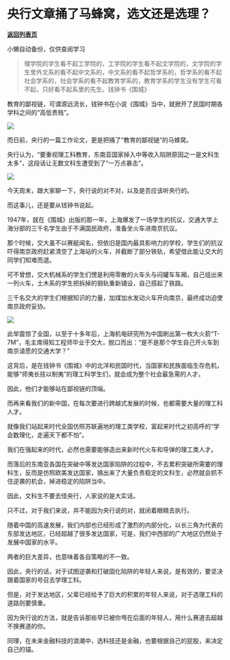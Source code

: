 # 央行文章捅了马蜂窝，选文还是选理？

[**返回列表页**](/gzh/政事堂2019)

小懒自动备份，仅供查阅学习

>
> 理学院的学生看不起工学院的，工学院的学生看不起文学院的，文学院的学生里外文系的看不起中文系的，中文系的看不起哲学系的，哲学系的看不起社会学系的，社会学系的看不起教育学系的，教育学系的学生没有学生可看不起，只好看不起系里的先生。钱钟书《围城》

教育的鄙视链，可谓源远流长，钱钟书在小说《围城》当中，就掀开了民国时期各学科之间的“高低贵贱”。

  

![](https://mmbiz.qpic.cn/mmbiz_jpg/rxhS23yu8cPu0AP20Hosl2kSGXktPwic1SWaX5tCa10AHSmrRdZbKLtMq4ficDkGzRE3KiaJeLRxxiaIKB1z4bib8wQ/640?wx_fmt=jpeg)

  

而日前，央行的一篇工作论文，更是把捅了“教育的鄙视链”的马蜂窝。

  

央行认为，“要重视理工科教育，东南亚国家掉入中等收入陷阱原因之一是文科生太多”，这段话让无数文科生遭受到了“一万点暴击”。

  

![](https://mmbiz.qpic.cn/mmbiz_png/rxhS23yu8cPu0AP20Hosl2kSGXktPwic1phtsOLDFESgTCyWZFFTk3V5TjC88Y4UzPkEcf5g1KUBo4oj9y4mCiaw/640?wx_fmt=png)

  

今天周末，跟大家聊一下，央行说的对不对，以及是否应该听央行的。

  

而这事儿，还是要从钱钟书说起。  

  

1947年，就在《围城》出版的那一年，上海爆发了一场学生的抗议，交通大学上海分部的三千名学生由于不满国民政府，准备坐火车进南京抗议。

  

那个时候，交大虽不以赛艇闻名，但依旧是国内最具影响力的学校，学生们的抗议吓得南京政府赶紧清空了上海站的火车，并截断了部分铁轨，希望借此能让交大的同学们知难而退。

  

可不曾想，交大机械系的学生们愣是利用零散的火车头与闷罐车车厢，自己组出来一列火车，土木系的学生把拆掉的钢轨重新铺设，自己搭起了铁路。

  

三千名交大的学生们根据知识的力量，加煤加水发动火车开向南京，最终成功迫使南京政府妥协。

  

![](https://mmbiz.qpic.cn/mmbiz_jpg/rxhS23yu8cPu0AP20Hosl2kSGXktPwic1XZH0r3IkGshHjRIpoI7UI1uKprtxHbRYMIlExdsw0X6oA16MzLXlTA/640?wx_fmt=jpeg)

  

此举震惊了全国，以至于十多年后，上海机电研究所为中国刷出第一枚大火箭“T-7M”，毛主席得知工程师毕业于交大，脱口而出：“是不是那个学生自己开火车到南京请愿的交通大学？”

  

这背后，是在钱钟书《围城》中的北洋和民国时代，当国家和民族面临生存危机，能够“师夷长技以制夷”的理工科学生们，就会成为整个社会最急需的人才。

  

因此，他们才能够站在鄙视链的顶端。

  

而再来看我们的新中国，在每次要进行跨越式发展的时候，也都需要大量的理工科人才。  

  

就像我们站起来时代全国仿照苏联遍地的理工类学校，富起来时代之初高呼的“学会数理化，走遍天下都不怕”。

  

我们在强起来的时代，必然也需要能够造出来新时代火车和导弹的理工类人才。  

  

而落后的东南亚各国在突破中等发达国家陷阱的过程中，不去累积突破所需要的理科生，反而是仿照欧美发达国家，搞出来了大量负责稳定的文科生，必然就会抓不住逆袭的机会，掉进稳定的陷阱当中。

  

因此，文科生不要去怪央行，人家说的是大实话。

  

只不过，对于我们来说，并不能因为央行说的对，就闭着眼睛去执行。  

  

随着中国的高速发展，我们内部也已经形成了激烈的内部分化，以长三角为代表的东部发达地区，已经超越了很多发达国家，可是，我们中西部的广大地区仍然处于发展中国家的水平。  

  

两者的巨大差异，也意味着各自策略的不一致。

  

因此，央行的话，对于试图逆袭和打破固化陷阱的年轻人来说，是有效的，要坚决跟着国家的号召去学理工科。

  

但是，对于发达地区，父辈已经给予了巨大的积累的年轻人来说，对于选理工科的道路则要慎重。

  

因为央行说的方法，就是告诉那些早已被你甩在后面的年轻人，用什么赛道去超越不换赛道的你。

  

  
同理，在未来金融科技的浪潮中，选科技还是金融，也要根据自己的屁股，来决定自己的锚。  

